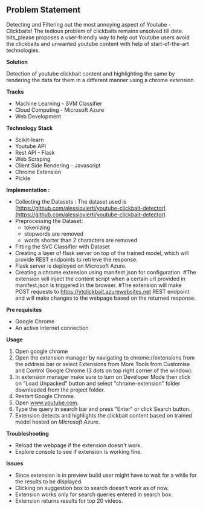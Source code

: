 ## Problem Statement
Detecting and Filtering out the most annoying aspect of Youtube - Clickbaits!
The tedious problem of clickbaits remains unsolved till date.
bits_please proposes a user-friendly way to help out Youtube users avoid the clickbaits and unwanted youtube content with help of start-of-the-art technologies.

**Solution**

Detection of youtube clickbait content and highlighting the same by rendering the data for them in a different manner using a chrome extension.

**Tracks**

 - Machine Learning - SVM Classifier
 - Cloud Computing - Microsoft Azure
 - Web Development
 
**Technology Stack**
 - Scikit-learn
 - Youtube API
 - Rest API - Flask
 - Web Scraping 
 - Client Side Rendering - Javascript
 - Chrome Extension
 - Pickle

**Implementation :**
 - Collecting the Datasets : The dataset used is 
 [https://github.com/alessiovierti/youtube-clickbait-detector](https://github.com/alessiovierti/youtube-clickbait-detector)
 - Preprocessing the Dataset:
	-   tokenizing
	-   stopwords are removed
	-   words shorter than 2 characters are removed
 - Fitting the SVC Classifier with Dataset
 - Creating a layer of flask server on top of the trained model, which will provide REST endpoints to retrieve the response.
 - Flask server is deployed on Microsoft Azure.
 - Creating a chrome extension using manifest.json for configuration.
 #The extension will inject the content script when a certain url provided in manifest.json is triggered in the browser.
 #The extension will make POST requests to https://ytclickbait.azurewebsites.net REST endpoint and will make changes to the webpage based on the returned response.


**Pre requisites**

 - Google Chrome
 - An active internet connection

**Usage**

 1. Open google chrome
 2. Open the extension manager by navigating to chrome://extensions from the address bar or select Extensions from More Tools from Customise and Control Google Chrome (3 dots on top right corner of the window).
 3. In extension manager make sure to turn on Developer Mode then click on "Load Unpacked" button and select "chrome-extension" folder downloaded from the project folder.
 4. Restart Google Chrome.
 5. Open www.youtube.com.
 6. Type the query in search bar and press "Enter" or click Search button.
 7. Extension detects and highlights the clickbait content based on trained model hosted on *Microsoft Azure*.

**Troubleshooting**

 - Reload the webpage if the extension doesn't work.
 - Explore console to see if extension is working fine.

**Issues**

 - Since extension is in preview build user might have to wait for a while for the results to be displayed.
 - Clicking on suggestion box to search doesn't work as of now.
 - Extension works only for search queries entered in search box.
 - Extension returns results for top 20 videos.

 
	




 
